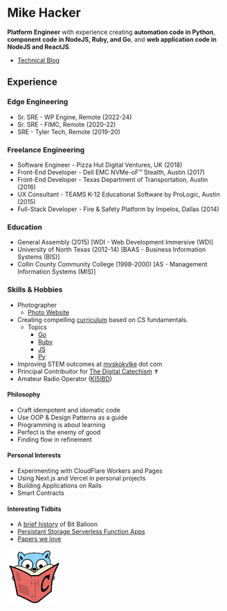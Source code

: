 # Mike Hacker

**Platform Engineer** with experience creating **automation code in Python**, **component code in NodeJS, Ruby, and Go**, and **web application code in NodeJS and ReactJS**.

- [Technical Blog](https://mvskokvlke.com/)
## Experience

### Edge Engineering
- Sr. SRE - WP Engine, Remote (2022-24)
- Sr. SRE - FIMC, Remote (2020-22)
- SRE - Tyler Tech, Remote (2019-20)

### Freelance Engineering
- Software Engineer - Pizza Hut Digital Ventures, UK (2018)
- Front-End Developer - Dell EMC NVMe-oF™ Stealth, Austin (2017)
- Front-End Developer - Texas Department of Transportation, Austin (2016)
- UX Consultant - TEAMS K-12 Educational Software by ProLogic, Austin (2015)
- Full-Stack Developer - Fire & Safety Platform by Impelos, Dallas (2014)
    
### Education
- General Assembly (2015) [WDI - Web Development Immersive (WDI]
- University of North Texas (2012-14) [BAAS - Business Information Systems (BIS)]
- Collin County Community College (1998-2000) [AS - Management Information Systems (MIS)]

### Skills & Hobbies
- Photographer
    - [Photo Website](https://doublebarmphotography.com)
- Creating compelling [curriculum](https://fostercs.github.io) based on CS fundamentals.
    - Topics
        - [Go](https://github.com/mhackersu/mastering-go)
        - [Ruby](https://github.com/mhackersu/mastering-ruby)
        - [JS](https://github.com/fostercs/JS101)
        - [Py](https://github.com/fostercs/PY101)
- Improving STEM outcomes at [mvskokvlke](https://www.mvskokvlke.com) dot com
- Principal Contribuitor for [The Digital Catechism](https://thedigitalcatechism.com) ✝️
- Amateur Radio Operator ([KI5IBD](https://indigobravodelta.blogspot.com))

#### Philosophy

- Craft idempotent and idomatic code
- Use OOP & Design Patterns as a guide
- Programming is about learning
- Perfect is the enemy of good
- Finding flow in refinement

#### Personal Interests

- Experimenting with CloudFlare Workers and Pages
- Using Next.js and Vercel in personal projects
- Building Applications on Rails
- Smart Contracts

#### Interesting Tidbits

- A [brief history](https://www.netlify.com/blog/2018/08/14/announcing-netlify-drop-the-simplicity-of-bitballoon-with-the-added-power-of-netlify/) of Bit Balloon
- [Persistant Storage Serverless Function Apps](https://read.seas.harvard.edu/~kohler/class/cs260r-s19/projects/cs260r-s19-melange.pdf)
- [Papers we love](https://github.com/papers-we-love/papers-we-love)

<img src="go-with-C-book.svg" alt="go-with-C-book" width="125"/>


<!--
**mhackersu/mhackersu** is a ✨ _special_ ✨ repository because its `README.md` (this file) appears on your GitHub profile.

Here are some ideas to get you started:

- 🔭 I’m currently working on ...
- 🌱 I’m currently learning ...
- 👯 I’m looking to collaborate on ...
- 🤔 I’m looking for help with ...
- 💬 Ask me about ...
- 📫 How to reach me: ...
- 😄 Pronouns: ...
- ⚡ Fun fact: ...

-->
